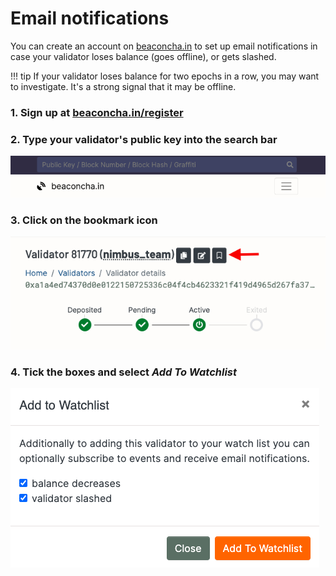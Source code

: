 # Email notifications

You can create an account on [beaconcha.in](https://beaconcha.in/) to set up email notifications in case your validator loses balance (goes offline), or gets slashed.

!!! tip
    If your validator loses balance for two epochs in a row, you may want to investigate.
    It's a strong signal that it may be offline.

### 1. Sign up at [beaconcha.in/register](https://beaconcha.in/register)

### 2. Type your validator's public key into the search bar

![](./img/email_01.png)

### 3. Click on the bookmark icon

![](./img/email_02.png)

### 4. Tick the boxes and select *Add To Watchlist*

![](./img/email_03.png)



